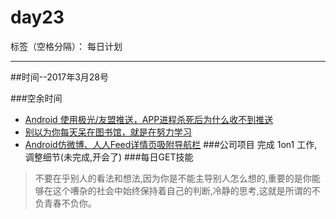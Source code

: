 # day23

标签（空格分隔）： 每日计划

---
##时间--2017年3月28号

###空余时间

*  [Android 使用极光/友盟推送，APP进程杀死后为什么收不到推送][1]
*  [别以为你每天呆在图书馆，就是在努力学习][2]
*  [Android仿微博、人人Feed详情页吸附导航栏][3]
###公司项目
完成 1on1 工作,调整细节(未完成,开会了)
###每日GET技能

> 不要在乎别人的看法和想法,因为你是不能主导别人怎么想的,重要的是你能够在这个嘈杂的社会中始终保持着自己的判断,冷静的思考,这就是所谓的不负青春不负你。

  [1]: http://blog.csdn.net/u013776057/article/details/51671490
  [2]: http://www.jianshu.com/p/48e35d77825d
  [3]: http://www.jianshu.com/p/7fe153e8d237